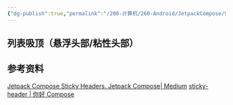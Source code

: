 ```yaml
---
{"dg-publish":true,"permalink":"/200-计算机/260-Android/JetpackCompose/StickyHeader/","tags":["JetpackCompose/基础组件"],"noteIcon":""}
---
```


## 列表吸顶（悬浮头部/粘性头部）




## 参考资料
[Jetpack Compose Sticky Headers. Jetpack Compose| Medium](https://medium.com/@android-world/jetpack-compose-sticky-headers-71561734d4e6)
[sticky-header | 你好 Compose](https://jetpackcompose.cn/docs/design/lists/overview#6-sticky-headers-%E5%AE%9E%E9%AA%8C%E6%80%A7)


